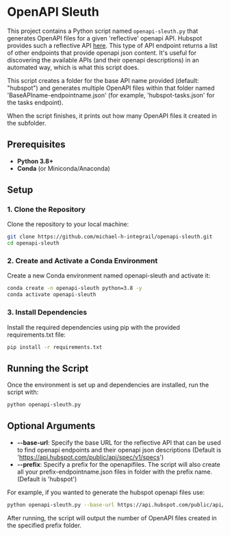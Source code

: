 # OpenAPI Sleuth

This project contains a Python script named `openapi-sleuth.py` that generates OpenAPI files for a given 'reflective' openapi API. Hubspot provides such a reflective API [here](https://api.hubspot.com/public/api/spec/v1/specs).  This type of API endpoint returns a list of other endpoints that provide openapi json content.  It's useful for discovering the available APIs (and their openapi descriptions) in an automated way, which is what this script does.

This script creates a folder for the base API name provided (default: "hubspot") and generates multiple OpenAPI files within that folder named 'BaseAPIname-endpointname.json' (for example, 'hubspot-tasks.json' for the tasks endpoint). 

When the script finishes, it prints out how many OpenAPI files it created in the subfolder.

## Prerequisites

- **Python 3.8+**
- **Conda** (or Miniconda/Anaconda)

## Setup

### 1. Clone the Repository

Clone the repository to your local machine:

```bash
git clone https://github.com/michael-h-integrail/openapi-sleuth.git
cd openapi-sleuth
```

### 2. Create and Activate a Conda Environment

Create a new Conda environment named openapi-sleuth and activate it:

```bash
conda create -n openapi-sleuth python=3.8 -y
conda activate openapi-sleuth
```
### 3. Install Dependencies
Install the required dependencies using pip with the provided requirements.txt file:

```bash
pip install -r requirements.txt
```

## Running the Script
Once the environment is set up and dependencies are installed, run the script with:

```bash
python openapi-sleuth.py
```

## Optional Arguments
- **--base-url**: Specify the base URL for the reflective API that can be used to find openapi endpoints and their openapi json descriptions (Default is 'https://api.hubspot.com/public/api/spec/v1/specs')
- **--prefix**: Specify a prefix for the openapifiles. The script will also create all your prefix-endpointname.json files in folder with the prefix name. (Default is 'hubspot')


For example, if you wanted to generate the hubspot openapi files use:

```bash
python openapi-sleuth.py --base-url https://api.hubspot.com/public/api/spec/v1/specs --api-name hubspot
```
After running, the script will output the number of OpenAPI files created in the specified prefix folder.